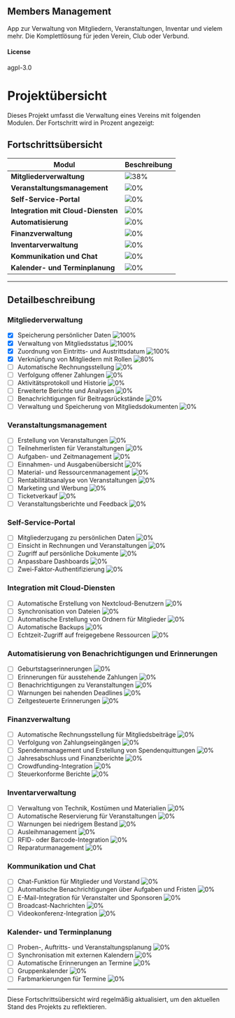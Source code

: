 ## Members Management

App zur Verwaltung von Mitgliedern, Veranstaltungen, Inventar und vielem mehr. Die Komplettlösung für jeden Verein, Club oder Verbund.

#### License

agpl-3.0

# Projektübersicht

Dieses Projekt umfasst die Verwaltung eines Vereins mit folgenden Modulen. Der Fortschritt wird in Prozent angezeigt:

## Fortschrittsübersicht

| Modul                           | Beschreibung                                        
|---------------------------------|---------------------------------------------------|
| **Mitgliederverwaltung**        | ![38%](https://progress-bar.xyz/38?title=Verwaltung+von+Mitgliederdaten+und+Beiträgen&width=600)
| **Veranstaltungsmanagement**    | ![0%](https://progress-bar.xyz/0?title=Planung+und+Durchführung+von+Veranstaltungen&width=600)
| **Self-Service-Portal**         | ![0%](https://progress-bar.xyz/0?title=Mitglieder+können+ihre+Daten+selbst+verwalten&width=600)     
| **Integration mit Cloud-Diensten** | ![0%](https://progress-bar.xyz/0?title=Nextcloud-Integration+für+Dateien+und+Benutzer&width=600)    
| **Automatisierung**             | ![0%](https://progress-bar.xyz/0?title=Automatische+Benachrichtigungen+und+Erinnerungen&width=600)  
| **Finanzverwaltung**            | ![0%](https://progress-bar.xyz/0?title=Verwaltung+von+Einnahmen,+Ausgaben+und+Spenden&width=600)    
| **Inventarverwaltung**          | ![0%](https://progress-bar.xyz/0?title=Verwaltung+von+Technik,+Kostümen+und+Materialien&width=600)  
| **Kommunikation und Chat**      | ![0%](https://progress-bar.xyz/0?title=Interne+Kommunikation+und+E-Mail-Benachrichtigungen&width=600) 
| **Kalender- und Terminplanung** | ![0%](https://progress-bar.xyz/0?title=Planung+von+Terminen+und+Synchronisation&width=600)          

---

## Detailbeschreibung

### Mitgliederverwaltung
- [x] Speicherung persönlicher Daten ![100%](https://progress-bar.xyz/100)
- [x] Verwaltung von Mitgliedsstatus ![100%](https://progress-bar.xyz/100)
- [x] Zuordnung von Eintritts- und Austrittsdatum ![100%](https://progress-bar.xyz/100)
- [x] Verknüpfung von Mitgliedern mit Rollen ![80%](https://progress-bar.xyz/80)
- [ ] Automatische Rechnungsstellung ![0%](https://progress-bar.xyz/0)
- [ ] Verfolgung offener Zahlungen ![0%](https://progress-bar.xyz/0)
- [ ] Aktivitätsprotokoll und Historie ![0%](https://progress-bar.xyz/0)
- [ ] Erweiterte Berichte und Analysen ![0%](https://progress-bar.xyz/0)
- [ ] Benachrichtigungen für Beitragsrückstände ![0%](https://progress-bar.xyz/0)
- [ ] Verwaltung und Speicherung von Mitgliedsdokumenten ![0%](https://progress-bar.xyz/0)

### Veranstaltungsmanagement
- [ ] Erstellung von Veranstaltungen ![0%](https://progress-bar.xyz/0)
- [ ] Teilnehmerlisten für Veranstaltungen ![0%](https://progress-bar.xyz/0)
- [ ] Aufgaben- und Zeitmanagement ![0%](https://progress-bar.xyz/0)
- [ ] Einnahmen- und Ausgabenübersicht ![0%](https://progress-bar.xyz/0)
- [ ] Material- und Ressourcenmanagement ![0%](https://progress-bar.xyz/0)
- [ ] Rentabilitätsanalyse von Veranstaltungen ![0%](https://progress-bar.xyz/0)
- [ ] Marketing und Werbung ![0%](https://progress-bar.xyz/0)
- [ ] Ticketverkauf ![0%](https://progress-bar.xyz/0)
- [ ] Veranstaltungsberichte und Feedback ![0%](https://progress-bar.xyz/0)

### Self-Service-Portal
- [ ] Mitgliederzugang zu persönlichen Daten ![0%](https://progress-bar.xyz/0)
- [ ] Einsicht in Rechnungen und Veranstaltungen ![0%](https://progress-bar.xyz/0)
- [ ] Zugriff auf persönliche Dokumente ![0%](https://progress-bar.xyz/0)
- [ ] Anpassbare Dashboards ![0%](https://progress-bar.xyz/0)
- [ ] Zwei-Faktor-Authentifizierung ![0%](https://progress-bar.xyz/0)

### Integration mit Cloud-Diensten
- [ ] Automatische Erstellung von Nextcloud-Benutzern ![0%](https://progress-bar.xyz/0)
- [ ] Synchronisation von Dateien ![0%](https://progress-bar.xyz/0)
- [ ] Automatische Erstellung von Ordnern für Mitglieder ![0%](https://progress-bar.xyz/0)
- [ ] Automatische Backups ![0%](https://progress-bar.xyz/0)
- [ ] Echtzeit-Zugriff auf freigegebene Ressourcen ![0%](https://progress-bar.xyz/0)

### Automatisierung von Benachrichtigungen und Erinnerungen 
- [ ] Geburtstagserinnerungen ![0%](https://progress-bar.xyz/0)
- [ ] Erinnerungen für ausstehende Zahlungen ![0%](https://progress-bar.xyz/0)
- [ ] Benachrichtigungen zu Veranstaltungen ![0%](https://progress-bar.xyz/0)
- [ ] Warnungen bei nahenden Deadlines ![0%](https://progress-bar.xyz/0)
- [ ] Zeitgesteuerte Erinnerungen ![0%](https://progress-bar.xyz/0)

### Finanzverwaltung
- [ ] Automatische Rechnungsstellung für Mitgliedsbeiträge ![0%](https://progress-bar.xyz/0)
- [ ] Verfolgung von Zahlungseingängen ![0%](https://progress-bar.xyz/0)
- [ ] Spendenmanagement und Erstellung von Spendenquittungen ![0%](https://progress-bar.xyz/0)
- [ ] Jahresabschluss und Finanzberichte ![0%](https://progress-bar.xyz/0)
- [ ] Crowdfunding-Integration ![0%](https://progress-bar.xyz/0)
- [ ] Steuerkonforme Berichte ![0%](https://progress-bar.xyz/0)

### Inventarverwaltung
- [ ] Verwaltung von Technik, Kostümen und Materialien ![0%](https://progress-bar.xyz/0)
- [ ] Automatische Reservierung für Veranstaltungen ![0%](https://progress-bar.xyz/0)
- [ ] Warnungen bei niedrigem Bestand ![0%](https://progress-bar.xyz/0)
- [ ] Ausleihmanagement ![0%](https://progress-bar.xyz/0)
- [ ] RFID- oder Barcode-Integration ![0%](https://progress-bar.xyz/0)
- [ ] Reparaturmanagement ![0%](https://progress-bar.xyz/0)

### Kommunikation und Chat 
- [ ] Chat-Funktion für Mitglieder und Vorstand ![0%](https://progress-bar.xyz/0)
- [ ] Automatische Benachrichtigungen über Aufgaben und Fristen ![0%](https://progress-bar.xyz/0)
- [ ] E-Mail-Integration für Veranstalter und Sponsoren ![0%](https://progress-bar.xyz/0)
- [ ] Broadcast-Nachrichten ![0%](https://progress-bar.xyz/0)
- [ ] Videokonferenz-Integration ![0%](https://progress-bar.xyz/0)

### Kalender- und Terminplanung
- [ ] Proben-, Auftritts- und Veranstaltungsplanung ![0%](https://progress-bar.xyz/0)
- [ ] Synchronisation mit externen Kalendern ![0%](https://progress-bar.xyz/0)
- [ ] Automatische Erinnerungen an Termine ![0%](https://progress-bar.xyz/0)
- [ ] Gruppenkalender ![0%](https://progress-bar.xyz/0)
- [ ] Farbmarkierungen für Termine ![0%](https://progress-bar.xyz/0)

---

Diese Fortschrittsübersicht wird regelmäßig aktualisiert, um den aktuellen Stand des Projekts zu reflektieren.
